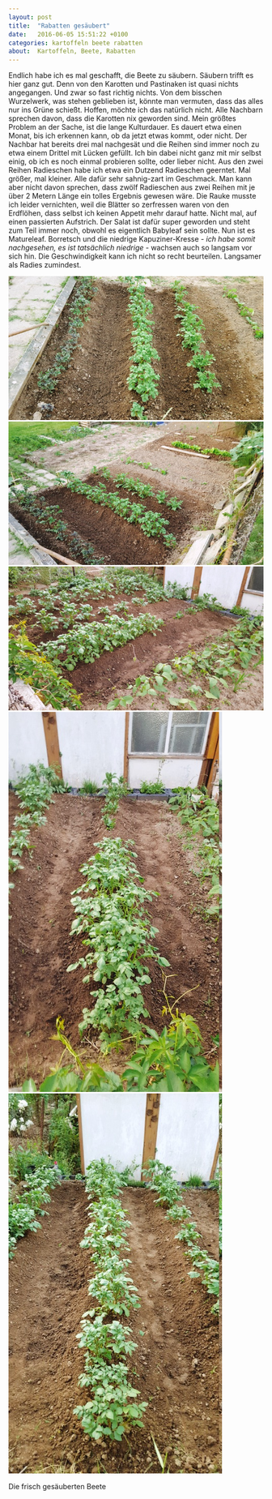 ```yaml
---
layout: post
title:  "Rabatten gesäubert"
date:   2016-06-05 15:51:22 +0100
categories: kartoffeln beete rabatten
about:  Kartoffeln, Beete, Rabatten
---
```


Endlich habe ich es mal geschafft, die Beete zu säubern. Säubern trifft es hier ganz gut. Denn von den Karotten und Pastinaken ist quasi nichts angegangen. Und zwar so fast richtig nichts. Von dem bisschen Wurzelwerk, was stehen geblieben ist, könnte man vermuten, dass das alles nur ins Grüne schießt. Hoffen, möchte ich das natürlich nicht. Alle Nachbarn sprechen davon, dass die Karotten nix geworden sind. Mein größtes Problem an der Sache, ist die lange Kulturdauer. Es dauert etwa einen Monat, bis ich erkennen kann, ob da jetzt etwas kommt, oder nicht. Der Nachbar hat bereits drei mal nachgesät und die Reihen sind immer noch zu etwa einem Drittel mit Lücken gefüllt. Ich bin dabei nicht ganz mit mir selbst einig, ob ich es noch einmal probieren sollte, oder lieber nicht. Aus den zwei Reihen Radieschen habe ich etwa ein Dutzend Radieschen geerntet. Mal größer, mal kleiner. Alle dafür sehr sahnig-zart im Geschmack. Man kann aber nicht davon sprechen, dass zwölf Radieschen aus zwei Reihen mit je über 2 Metern Länge ein tolles Ergebnis gewesen wäre. Die Rauke musste ich leider vernichten, weil die Blätter so zerfressen waren von den Erdflöhen, dass selbst ich keinen Appetit mehr darauf hatte. Nicht mal, auf einen passierten Aufstrich. Der Salat ist dafür super geworden und steht zum Teil immer noch, obwohl es eigentlich Babyleaf sein sollte. Nun ist es Matureleaf. Borretsch und die niedrige Kapuziner-Kresse *- ich habe somit nachgesehen, es ist tatsächlich niedrige -* wachsen auch so langsam vor sich hin. Die Geschwindigkeit kann ich nicht so recht beurteilen. Langsamer als Radies zumindest.

<div class="post-image">
  <a href="/img/rabatten_gesaeubert_20160605_213330.jpg">
    <img src="/img/rabatten_gesaeubert_20160605_213330_750x.jpg" alt="" />
  </a>
</div>

<div class="post-image">
  <a href="/img/rabatten_gesaeubert_20160605_213337.jpg">
    <img src="/img/rabatten_gesaeubert_20160605_213337_750x.jpg" alt="" />
  </a>
</div>

<div class="post-image">
  <a href="/img/rabatten_gesaeubert_20160605_213346.jpg">
    <img src="/img/rabatten_gesaeubert_20160605_213346_750x.jpg" alt="" />
  </a>
</div>

<div class="post-image post-image--split">
  <a href="/img/rabatten_gesaeubert_20160605_213356.jpg">
    <img src="/img/rabatten_gesaeubert_20160605_213356_750x.jpg" alt="" />
  </a>
  <a href="/img/rabatten_gesaeubert_20160605_213403.jpg">
    <img src="/img/rabatten_gesaeubert_20160605_213403_750x.jpg" alt="" />
  </a>
  <p class="post-image-caption">Die frisch gesäuberten Beete</p>
</div>
